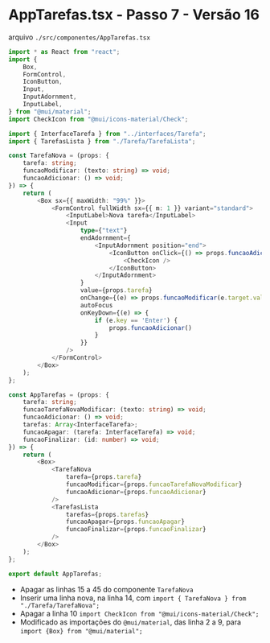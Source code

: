# AppTarefas.tsx - Passo 7 - Versão 16


arquivo `./src/componentes/AppTarefas.tsx`
```ts
import * as React from "react";
import {
	Box,
	FormControl,
	IconButton,
	Input,
	InputAdornment,
	InputLabel,
} from "@mui/material";
import CheckIcon from "@mui/icons-material/Check";

import { InterfaceTarefa } from "../interfaces/Tarefa";
import { TarefasLista } from "./Tarefa/TarefaLista";

const TarefaNova = (props: {
	tarefa: string;
	funcaoModificar: (texto: string) => void;
	funcaoAdicionar: () => void;
}) => {
	return (
		<Box sx={{ maxWidth: "99%" }}>
			<FormControl fullWidth sx={{ m: 1 }} variant="standard">
				<InputLabel>Nova tarefa</InputLabel>
				<Input
					type={"text"}
					endAdornment={
						<InputAdornment position="end">
							<IconButton onClick={() => props.funcaoAdicionar()}>
								<CheckIcon />
							</IconButton>
						</InputAdornment>
					}
					value={props.tarefa}
					onChange={(e) => props.funcaoModificar(e.target.value)}
					autoFocus
					onKeyDown={(e) => {
						if (e.key == 'Enter') {
							props.funcaoAdicionar()
						}
					}}
				/>
			</FormControl>
		</Box>
	);
};

const AppTarefas = (props: {
	tarefa: string;
	funcaoTarefaNovaModificar: (texto: string) => void;
	funcaoAdicionar: () => void;
	tarefas: Array<InterfaceTarefa>;
	funcaoApagar: (tarefa: InterfaceTarefa) => void;
	funcaoFinalizar: (id: number) => void;
}) => {
	return (
		<Box>
			<TarefaNova 
				tarefa={props.tarefa}
				funcaoModificar={props.funcaoTarefaNovaModificar}
				funcaoAdicionar={props.funcaoAdicionar}
			/>
			<TarefasLista
				tarefas={props.tarefas}
				funcaoApagar={props.funcaoApagar}
				funcaoFinalizar={props.funcaoFinalizar}
			/>
		</Box>
	);
};

export default AppTarefas;

```

- Apagar as linhas 15 a 45 do componente `TarefaNova`
- Inserir uma linha nova, na linha 14, com `import { TarefaNova } from "./Tarefa/TarefaNova";`
- Apagar a linha 10 `import CheckIcon from "@mui/icons-material/Check";`
- Modificado as importações do `@mui/material`, das linha 2 a 9, para `import {Box} from "@mui/material";`